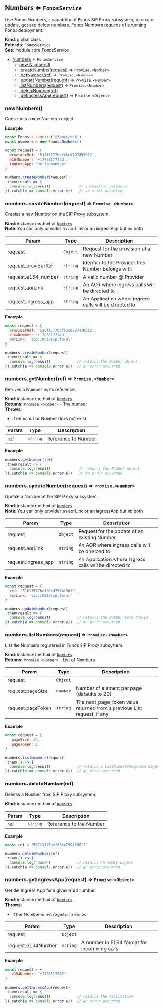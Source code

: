 <a name="Numbers"></a>

## Numbers ⇐ <code>FonosService</code>
Use Fonos Numbers, a capability of Fonos SIP Proxy subsystem,to create, update, get and delete numbers. Fonos Numbers requires of arunning Fonos deployment.

**Kind**: global class  
**Extends**: <code>FonosService</code>  
**See**: module:core:FonosService  

* [Numbers](#Numbers) ⇐ <code>FonosService</code>
    * [new Numbers()](#new_Numbers_new)
    * [.createNumber(request)](#Numbers+createNumber) ⇒ <code>Promise.&lt;Number&gt;</code>
    * [.getNumber(ref)](#Numbers+getNumber) ⇒ <code>Promise.&lt;Number&gt;</code>
    * [.updateNumber(request)](#Numbers+updateNumber) ⇒ <code>Promise.&lt;Number&gt;</code>
    * [.listNumbers(request)](#Numbers+listNumbers) ⇒ <code>Promise.&lt;Number&gt;</code>
    * [.deleteNumber(ref)](#Numbers+deleteNumber)
    * [.getIngressApp(request)](#Numbers+getIngressApp) ⇒ <code>Promise.&lt;Object&gt;</code>

<a name="new_Numbers_new"></a>

### new Numbers()
Constructs a new Numbers object.

**Example**  
```js
const Fonos = require('@fonos/sdk')const numbers = new Fonos.Numbers()const request = {  providerRef: '516f1577bcf86cd797439012',  e164Number: '+17853177343',  ingressApp: 'hello-monkeys'}numbers.createNumber(request).then(result => {  console.log(result)             // successful response}).catch(e => console.error(e))   // an error occurred
```
<a name="Numbers+createNumber"></a>

### numbers.createNumber(request) ⇒ <code>Promise.&lt;Number&gt;</code>
Creates a new Number on the SIP Proxy subsystem.

**Kind**: instance method of [<code>Numbers</code>](#Numbers)  
**Note**: You can only provider an aorLink or an ingressApp but no both  

| Param | Type | Description |
| --- | --- | --- |
| request | <code>Object</code> | Request for the provision of a new Number |
| request.providerRef | <code>string</code> | Idenfier to the Provider this Number belongs with |
| request.e164_number | <code>string</code> | A valid number @ Provider |
| request.aorLink | <code>string</code> | An AOR where ingress calls will be directed to |
| request.ingress_app | <code>string</code> | An Application where ingress calls will be directed to |

**Example**  
```js
const request = {  providerRef: '516f1577bcf86cd797439012',  e164Number: '+17853177343',  aorLink: 'sip:1001@sip.local'}numbers.createNumber(request).then(result => {  console.log(result)            // returns the Number object}).catch(e => console.error(e))  // an error occurred
```
<a name="Numbers+getNumber"></a>

### numbers.getNumber(ref) ⇒ <code>Promise.&lt;Number&gt;</code>
Retrives a Number by its reference.

**Kind**: instance method of [<code>Numbers</code>](#Numbers)  
**Returns**: <code>Promise.&lt;Number&gt;</code> - The number  
**Throws**:

- if ref is null or Number does not exist


| Param | Type | Description |
| --- | --- | --- |
| ref | <code>string</code> | Reference to Number |

**Example**  
```js
numbers.getNumber(ref).then(result => {  console.log(result)             // returns the Number object}).catch(e => console.error(e))   // an error occurred
```
<a name="Numbers+updateNumber"></a>

### numbers.updateNumber(request) ⇒ <code>Promise.&lt;Number&gt;</code>
Update a Number at the SIP Proxy subsystem.

**Kind**: instance method of [<code>Numbers</code>](#Numbers)  
**Note**: You can only provider an aorLink or an ingressApp but no both  

| Param | Type | Description |
| --- | --- | --- |
| request | <code>Object</code> | Request for the update of an existing Number |
| request.aorLink | <code>string</code> | An AOR where ingress calls will be directed to |
| request.ingress_app | <code>string</code> | An Application where ingress calls will be directed to |

**Example**  
```js
const request = {  ref: '516f1577bcf86cd797439012',  aorLink: 'sip:1001@sip.local'}numbers.updateNumber(request).then(result => {  console.log(result)            // returns the Number from the DB}).catch(e => console.error(e))  // an error occurred
```
<a name="Numbers+listNumbers"></a>

### numbers.listNumbers(request) ⇒ <code>Promise.&lt;Number&gt;</code>
List the Numbers registered in Fonos SIP Proxy subsystem.

**Kind**: instance method of [<code>Numbers</code>](#Numbers)  
**Returns**: <code>Promise.&lt;Number&gt;</code> - List of Numbers  

| Param | Type | Description |
| --- | --- | --- |
| request | <code>Object</code> |  |
| request.pageSize | <code>number</code> | Number of element per page (defaults to 20) |
| request.pageToken | <code>string</code> | The next_page_token value returned from a previous List request, if any |

**Example**  
```js
const request = {   pageSize: 20,   pageToken: 2}numbers.listNumbers(request).then(() => {  console.log(result)            // returns a ListNumbersResponse object}).catch(e => console.error(e))  // an error occurred
```
<a name="Numbers+deleteNumber"></a>

### numbers.deleteNumber(ref)
Deletes a Number from SIP Proxy subsystem.

**Kind**: instance method of [<code>Numbers</code>](#Numbers)  

| Param | Type | Description |
| --- | --- | --- |
| ref | <code>string</code> | Reference to the Number |

**Example**  
```js
const ref = '507f1f77bcf86cd799439011'numbers.deleteNumber(ref).then(() => {  console.log('done')            // returns an empty object}).catch(e => console.error(e))  // an error occurred
```
<a name="Numbers+getIngressApp"></a>

### numbers.getIngressApp(request) ⇒ <code>Promise.&lt;Object&gt;</code>
Get the Ingress App for a given e164 number.

**Kind**: instance method of [<code>Numbers</code>](#Numbers)  
**Throws**:

- if the Number is not register in Fonos


| Param | Type | Description |
| --- | --- | --- |
| request | <code>Object</code> |  |
| request.e164Number | <code>string</code> | A number in E164 format for incomming calls |

**Example**  
```js
const request = {   e164Number: '+17853178071'}numbers.getIngressApp(request).then(result => {  console.log(result)            // returns the Application}).catch(e => console.error(e))  // an error occurred
```
